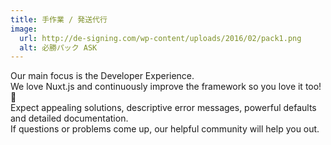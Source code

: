 ```yaml
---
title: 手作業 / 発送代行
image:
  url: http://de-signing.com/wp-content/uploads/2016/02/pack1.png
  alt: 必勝パック ASK
---
```


Our main focus is the Developer Experience.  
We love Nuxt.js and continuously improve the framework so you love it too! 💚  
Expect appealing solutions, descriptive error messages, powerful defaults and detailed documentation.  
If questions or problems come up, our helpful community will help you out.
